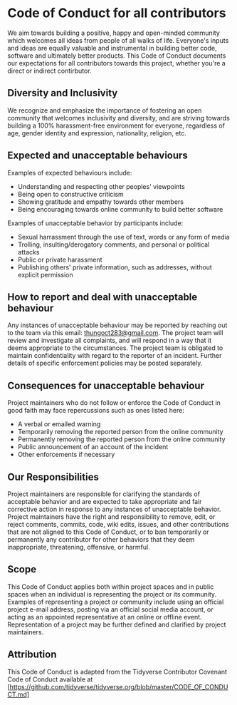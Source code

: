 # Code of Conduct for all contributors

We aim towards building a positive, happy and open-minded community which welcomes all ideas from people of all walks of life. Everyone's inputs and ideas are equally valuable and instrumental in building better code, software and ultimately better products. This Code of Conduct documents our expectations for all contributors towards this project, whether you're a direct or indirect contirbutor.

## Diversity and Inclusivity

We recognize and emphasize the importance of fostering an open community that welcomes inclusivity and diversity, and are striving towards building a 100% harassment-free environment for everyone, regardless of age, gender identity and expression, nationality, religion, etc.

## Expected and unacceptable behaviours

Examples of expected behaviours include:

* Understanding and respecting other peoples' viewpoints
* Being open to constructive criticism
* Showing gratitude and empathy towards other members
* Being encouraging towards online community to build better software

Examples of unacceptable behavior by participants include:

* Sexual harrassment through the use of text, words or any form of media
* Trolling, insulting/derogatory comments, and personal or political attacks
* Public or private harassment
* Publishing others' private information, such as addresses, without explicit permission

## How to report and deal with unacceptable behaviour

Any instances of unacceptable behaviour may be reported by reaching out to the team via this email: thungoct283@gmail.com. The project team will review and investigate all complaints, and will respond in a way that it deems appropriate to the circumstances. The project team is obligated to maintain confidentiality with regard to the reporter of an incident. Further details of specific enforcement policies may be posted separately.

## Consequences for unacceptable behaviour 

Project maintainers who do not follow or enforce the Code of Conduct in good faith may face repercussions such as ones listed here:

* A verbal or emailed warning
* Temporarily removing the reported person from the online community
* Permanently removing the reported person from the online community
* Public announcement of an account of the incident
* Other enforcements if necessary

## Our Responsibilities

Project maintainers are responsible for clarifying the standards of acceptable behavior and are expected to take appropriate and fair corrective action in response to any instances of unacceptable behavior. Project maintainers have the right and responsibility to remove, edit, or reject comments, commits, code, wiki edits, issues, and other contributions that are not aligned to this Code of Conduct, or to ban temporarily or permanently any contributor for other behaviors that they deem inappropriate, threatening, offensive, or harmful.

## Scope

This Code of Conduct applies both within project spaces and in public spaces when an individual is representing the project or its community. Examples of representing a project or community include using an official project e-mail address, posting via an official social media account, or acting as an appointed representative at an online or offline event. Representation of a project may be further defined and clarified by project maintainers.

## Attribution

This Code of Conduct is adapted from the Tidyverse Contributor Covenant Code of Conduct available at [https://github.com/tidyverse/tidyverse.org/blob/master/CODE_OF_CONDUCT.md]


